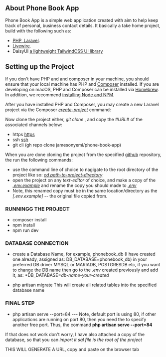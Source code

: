 ## About Phone Book App

Phone Book App is a simple web application created with aim to help keep track of personal, business contact details.
It basically a  take home project, build with the following such as:

- [PHP, Laravel](https://laravel.com/).
- [Livewire](https://laravel-livewire.com/docs/).
- DaisyUI [a lightweight TailwindCSS UI library](https://daisyui.com/)

## Setting up the Project

If you don't have PHP and and composer in your machine, you should ensure that your local machine has PHP and [Composer](https://getcomposer.org/) installed. If you are developing on macOS, PHP and Composer can be installed via [Homebrew](https://brew.sh/). In addition, we recommend [installing Node and NPM](https://nodejs.org/).

After you have installed PHP and Composer, you may create a new Laravel project via the Composer *[create-project]()* command:

Now clone the project either, *git clone* <reference-type>, and copy the #*URL*# of the associated channels below:
- https [https](https://github.com/jamesonyemi/phone-book-app.git)
- ssh [ssh](git@github.com:jamesonyemi/phone-book-app.git)
- git cli (gh repo clone jamesonyemi/phone-book-app)


When you are done cloning the project from the specified [github](https://github.com/jamesonyemi/phone-book-app.git) repository, the run the following commands:

 - use the command line of choice to nagigate to the root directory of the project like so: *[cd path-to-project-directory]()*
 - open the project on any *text-editor* of choice,
 and make a copy of the *[.env.example]()*
 and rename the copy you should made to *[.env]()*
 - Note, this renamed copy must be in the same location/directory as the *[.env.example]* -- the original file copied from.

### RUNNINGG THE PROJECT

- composer install
- npm install
- npm run dev

### DATABASE CONNECTION
- create a Database Name,
for example, phonebook_db (I have created one already, assigned as: DB_DATABASE=phonebook_db)
in your preferred DB driver MYSQL or MARIADB, POSTGRESDB etc,
if you want to change the DB name then go to the *.env* created previously and
add it, as: *DB_DATABASE=*db-name-your-created*

- php artisan migrate
This will create all related tables into the specified database name


### FINAL STEP

- php artisan serve --port=84
--- Note, default port is using 80, if other applications are running on port 80, then you need the to specify another free port.
Thus, the command **php artisan serve --port=84**

If that does not work don't worry, I have also attached a copy of the database, so that you can *import it*
*sql file is the root of the project*

THIS WILL GENERATE A URL, copy and paste on the browser tab
